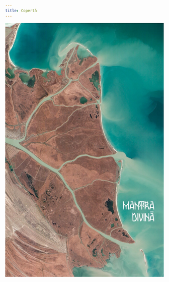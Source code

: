 ```yaml
---
title: Copertă
---
```

<img class="book-cover" src="/assets/images/teka/04-divine-mantra.jpg" alt="Mantra divină">

